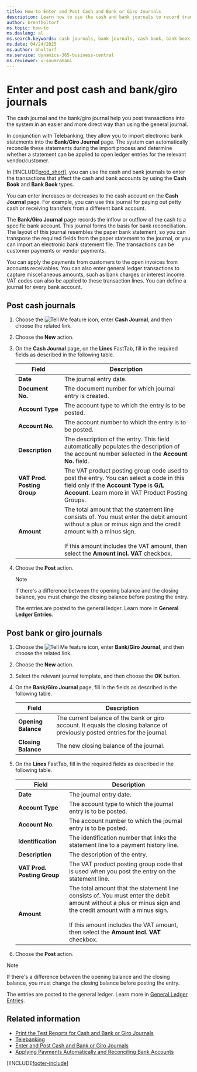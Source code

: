 ```yaml
---
title: How to Enter and Post Cash and Bank or Giro Journals
description: Learn how to use the cash and bank journals to record transactions affecting cash and bank accounts via Cash Book and Bank Book.
author: brentholtorf
ms.topic: how-to
ms.devlang: al
ms.search.keywords: cash journals, bank journals, cash book, bank book, Dutch version, Netherlands, cash and bank accounts, telebanking
ms.date: 04/24/2025
ms.author: bholtorf
ms.service: dynamics-365-business-central
ms.reviewer: v-soumramani
---
```


# Enter and post cash and bank/giro journals

The cash journal and the bank/giro journal help you post transactions into the system in an easier and more direct way than using the general journal.  

In conjunction with Telebanking, they allow you to import electronic bank statements into the **Bank/Giro Journal** page. The system can automatically reconcile these statements during the import process and determine whether a statement can be applied to open ledger entries for the relevant vendor/customer.

In [!INCLUDE[prod_short](../../includes/prod_short.md)], you can use the cash and bank journals to enter the transactions that affect the cash and bank accounts by using the **Cash Book** and **Bank Book** types.  

You can enter increases or decreases to the cash account on the **Cash Journal** page. For example, you can use this journal for paying out petty cash or receiving transfers from a different bank account.  

The **Bank/Giro Journal** page records the inflow or outflow of the cash to a specific bank account. This journal forms the basis for bank reconciliation. The layout of this journal resembles the paper bank statement, so you can transpose the required fields from the paper statement to the journal, or you can import an electronic bank statement file. The transactions can be customer payments or vendor payments.  

You can apply the payments from customers to the open invoices from accounts receivables. You can also enter general ledger transactions to capture miscellaneous amounts, such as bank charges or interest income. VAT codes can also be applied to these transaction lines. You can define a journal for every bank account.  

## Post cash journals  

1. Choose the ![Tell Me feature](../../media/ui-search/search_small.png "Tell me what you want to do") icon, enter **Cash Journal**, and then choose the related link.  
1. Choose the **New** action.  
1. On the **Cash Journal** page, on the **Lines** FastTab, fill in the required fields as described in the following table.  

    |Field|Description|  
    |---------------------------------|---------------------------------------|  
    |**Date**|The journal entry date.|  
    |**Document No.**|The document number for which journal entry is created.|  
    |**Account Type**|The account type to which the entry is to be posted.|  
    |**Account No.**|The account number to which the entry is to be posted.|  
    |**Description**|The description of the entry. This field automatically populates the description of the account number selected in the **Account No.** field.|  
    |**VAT Prod. Posting Group**|The VAT product posting group code used to post the entry. You can select a code in this field only if the **Account Type** is **G/L Account**. Learn more in VAT Product Posting Groups.|  
    |**Amount**|The total amount that the statement line consists of. You must enter the debit amount without a plus or minus sign and the credit amount with a minus sign.<br><br> If this amount includes the VAT amount, then select the **Amount incl. VAT** checkbox.|  

1. Choose the **Post** action.  

   > [!NOTE]  
   > If there's a difference between the opening balance and the closing balance, you must change the closing balance before posting the entry.  

   The entries are posted to the general ledger. Learn more in **General Ledger Entries**.  

## Post bank or giro journals  

1. Choose the ![Tell Me feature](../../media/ui-search/search_small.png "Tell me what you want to do") icon, enter **Bank/Giro Journal**, and then choose the related link.  
1. Choose the **New** action.  
1. Select the relevant journal template, and then choose the **OK** button.  
1. On the **Bank/Giro Journal** page, fill in the fields as described in the following table.  

    |Field|Description|  
    |---------------------------------|---------------------------------------|  
    |**Opening Balance**|The current balance of the bank or giro account. It equals the closing balance of previously posted entries for the journal.|  
    |**Closing Balance**|The new closing balance of the journal.|  

1. On the **Lines** FastTab, fill in the required fields as described in the following table.  

    |Field|Description|  
    |---------------------------------|---------------------------------------|  
    |**Date**|The journal entry date.|  
    |**Account Type**|The account type to which the journal entry is to be posted.|  
    |**Account No.**|The account number to which the journal entry is to be posted.|  
    |**Identification**|The identification number that links the statement line to a payment history line.|  
    |**Description**|The description of the entry.|  
    |**VAT Prod. Posting Group**|The VAT product posting group code that is used when you post the entry on the statement line.|  
    |**Amount**|The total amount that the statement line consists of. You must enter the debit amount without a plus or minus sign and the credit amount with a minus sign.<br><br> If this amount includes the VAT amount, then select the **Amount incl. VAT** checkbox.|  

1. Choose the **Post** action.  

> [!NOTE]  
> If there's a difference between the opening balance and the closing balance, you must change the closing balance before posting the entry.  

The entries are posted to the general ledger. Learn more in [General Ledger Entries](../../finance-general-ledger.md).  

## Related information

- [Print the Test Reports for Cash and Bank or Giro Journals](how-to-print-the-test-reports-for-cash-and-bank-or-giro-journals.md)  
- [Telebanking](telebanking.md)   
- [Enter and Post Cash and Bank or Giro Journals](how-to-enter-and-post-cash-and-bank-or-giro-journals.md)  
- [Applying Payments Automatically and Reconciling Bank Accounts](../../receivables-apply-payments-auto-reconcile-bank-accounts.md)

[!INCLUDE[footer-include](../../includes/footer-banner.md)]
